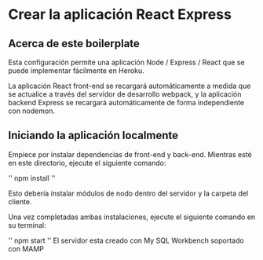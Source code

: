 # Crear la aplicación React Express

## Acerca de este boilerplate

Esta configuración permite una aplicación Node / Express / React que se puede implementar fácilmente en Heroku.

La aplicación React front-end se recargará automáticamente a medida que se actualice a través del servidor de desarrollo webpack, y la aplicación backend Express se recargará automáticamente de forma independiente con nodemon.

## Iniciando la aplicación localmente

Empiece por instalar dependencias de front-end y back-end. Mientras esté en este directorio, ejecute el siguiente comando:

''
npm install
''

Esto debería instalar módulos de nodo dentro del servidor y la carpeta del cliente.

Una vez completadas ambas instalaciones, ejecute el siguiente comando en su terminal:

''
npm start
''
El servidor esta creado con My SQL Workbench soportado con MAMP
